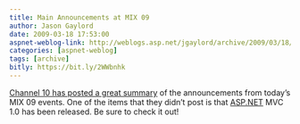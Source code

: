 ```yaml
---
title: Main Announcements at MIX 09
author: Jason Gaylord
date: 2009-03-18 17:53:00
aspnet-weblog-link: http://weblogs.asp.net/jgaylord/archive/2009/03/18/main-announcements-at-mix-09.aspx
categories: [aspnet-weblog]
tags: [archive]
bitly: https://bit.ly/2WWbnhk
---
```


[Channel 10 has posted a great summary](http://on10.net/blogs/sarahintampa/Microsoft-Web-Technology-Announcements-from-MIX09/) of the announcements from today’s MIX 09 events. One of the items that they didn’t post is that [ASP.NET](http://asp.net/) MVC 1.0 has been released. Be sure to check it out!